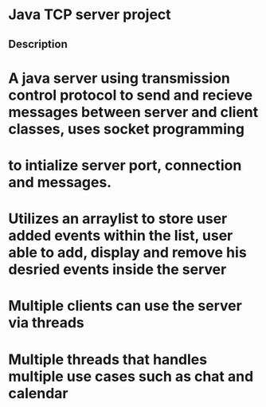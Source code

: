 # Java TCP server project

## Description 
# A java server using transmission control protocol to send and recieve messages between server and client classes, uses socket programming
# to intialize server port, connection and messages. 
# Utilizes an arraylist to store user added events within the list, user able to add, display and remove his desried events inside the server
# Multiple clients can use the server via threads 
# Multiple threads that handles multiple use cases such as chat and calendar 
